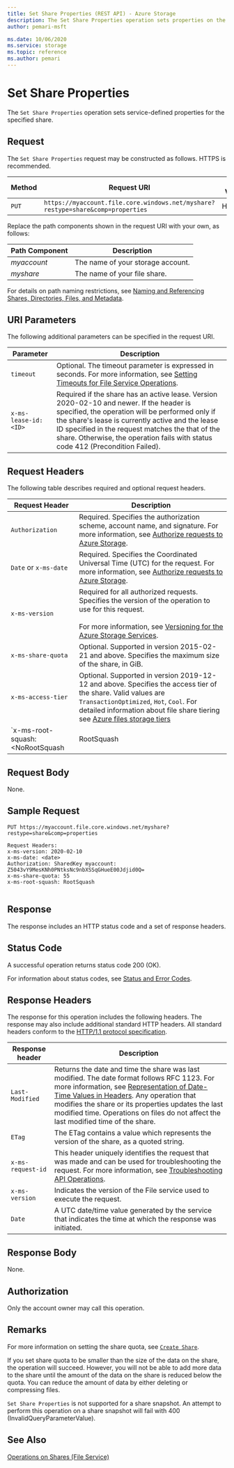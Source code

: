 ```yaml
---
title: Set Share Properties (REST API) - Azure Storage
description: The Set Share Properties operation sets properties on the share.
author: pemari-msft

ms.date: 10/06/2020
ms.service: storage
ms.topic: reference
ms.author: pemari
---
```


# Set Share Properties
The `Set Share Properties` operation sets service-defined properties for the specified share.  
  
## Request  
The `Set Share Properties` request may be constructed as follows. HTTPS is recommended.  
  
|Method|Request URI|HTTP Version|  
|------------|-----------------|------------------|  
|`PUT`|`https://myaccount.file.core.windows.net/myshare?restype=share&comp=properties`|HTTP/1.1|  
  
Replace the path components shown in the request URI with your own, as follows:  
  
|Path Component|Description|  
|--------------------|-----------------|  
|*myaccount*|The name of your storage account.|  
|*myshare*|The name of your file share.|  
  
For details on path naming restrictions, see [Naming and Referencing Shares, Directories, Files, and Metadata](Naming-and-Referencing-Shares--Directories--Files--and-Metadata.md).  
  
## URI Parameters  
The following additional parameters can be specified in the request URI.  
  
|Parameter|Description|  
|---------------|-----------------|  
|`timeout`|Optional. The timeout parameter is expressed in seconds. For more information, see [Setting Timeouts for File Service Operations](Setting-Timeouts-for-File-Service-Operations.md).|
|`x-ms-lease-id:<ID>`|Required if the share has an active lease. Version 2020-02-10 and newer. If the header is specified, the operation will be performed only if the share's lease is currently active and the lease ID specified in the request matches the that of the share. Otherwise, the operation fails with status code 412 (Precondition Failed).|
  
## Request Headers  
The following table describes required and optional request headers.  
  
|Request Header|Description|  
|--------------------|-----------------|  
|`Authorization`|Required. Specifies the authorization scheme, account name, and signature. For more information, see [Authorize requests to Azure Storage](authorize-requests-to-azure-storage.md).|  
|`Date` or `x-ms-date`|Required. Specifies the Coordinated Universal Time (UTC) for the request. For more information, see [Authorize requests to Azure Storage](authorize-requests-to-azure-storage.md).|  
|`x-ms-version`|Required for all authorized requests. Specifies the version of the operation to use for this request.<br /><br /> For more information, see [Versioning for the Azure Storage Services](versioning-for-the-azure-storage-services.md).|  
|`x-ms-share-quota`|Optional. Supported in version 2015-02-21 and above. Specifies the maximum size of the share, in GiB.|  
|`x-ms-access-tier`|Optional. Supported in version 2019-12-12 and above. Specifies the access tier of the share. Valid values are `TransactionOptimized`, `Hot`, `Cool`. For detailed information about file share tiering see [Azure files storage tiers](/azure/storage/files/storage-files-planning#storage-tiers)|  
|`x-ms-root-squash: <NoRootSquash | RootSquash | AllSquash>`|Optional. Supported in version 2020-02-10 and above. Specifies the root squashing behavior on the share when NFS is enabled. If not specified, the default is NoRootSquash. <ul><li> `NoRootSquash`: Turn off root squashing.</li><li>`RootSquash`: Map requests from uid/gid 0 to the anonymous uid/gid.</li><li>`AllSquash`: Map all uids and gids to the anonymous user.</li></ul>|  
  
## Request Body  
None.  
  
## Sample Request  
```  
PUT https://myaccount.file.core.windows.net/myshare?restype=share&comp=properties  
  
Request Headers:  
x-ms-version: 2020-02-10  
x-ms-date: <date>  
Authorization: SharedKey myaccount: Z5043vY9MesKNh0PNtksNc9nbXSSqGHueE00Jdjid0Q=  
x-ms-share-quota: 55  
x-ms-root-squash: RootSquash  
  
```  
  
## Response  
The response includes an HTTP status code and a set of response headers.  
  
## Status Code  
A successful operation returns status code 200 (OK).  
  
For information about status codes, see [Status and Error Codes](Status-and-Error-Codes2.md).  
  
## Response Headers  
The response for this operation includes the following headers. The response may also include additional standard HTTP headers. All standard headers conform to the [HTTP/1.1 protocol specification](https://go.microsoft.com/fwlink/?LinkId=73147).  
  
|Response header|Description|  
|---------------------|-----------------|  
|`Last-Modified`|Returns the date and time the share was last modified. The date format follows RFC 1123. For more information, see [Representation of Date-Time Values in Headers](Representation-of-Date-Time-Values-in-Headers.md). Any operation that modifies the share or its properties updates the last modified time. Operations on files do not affect the last modified time of the share.|  
|`ETag`|The ETag contains a value which represents the version of the share, as a quoted string.|  
|`x-ms-request-id`|This header uniquely identifies the request that was made and can be used for troubleshooting the request. For more information, see [Troubleshooting API Operations](Troubleshooting-API-Operations.md).|  
|`x-ms-version`|Indicates the version of the File service used to execute the request.|  
|`Date`|A UTC date/time value generated by the service that indicates the time at which the response was initiated.|  
  
## Response Body  
None.  
  
## Authorization  
Only the account owner may call this operation.  
  
## Remarks  
For more information on setting the share quota, see [`Create Share`](Create-Share.md).  
  
If you set share quota to be smaller than the size of the data on the share, the operation will succeed. However, you will not be able to add more data to the share until the amount of the data on the share is reduced below the quota. You can reduce the amount of data by either deleting or compressing files.  
  
`Set Share Properties` is not supported for a share snapshot. An attempt to perform this operation on a share snapshot will fail with 400 (InvalidQueryParameterValue).

## See Also  
[Operations on Shares (File Service)](Operations-on-Shares--File-Service-.md)
